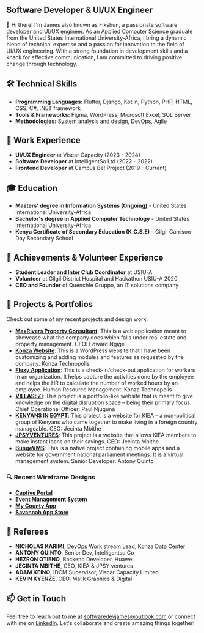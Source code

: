 ## Software Developer & UI/UX Engineer

👋 Hi there! I'm James also known as Fikshun, a passionate software developer and UI/UX engineer. As an Applied Computer Science graduate from the United States International University-Africa, I bring a dynamic blend of technical expertise and a passion for innovation to the field of UI/UX engineering. With a strong foundation in development skills and a knack for effective communication, I am committed to driving positive change through technology.

## 🛠️ Technical Skills
- **Programming Languages:** Flutter, Django, Kotlin, Python, PHP, HTML, CSS, C#, .NET framework
- **Tools & Frameworks:** Figma, WordPress, Microsoft Excel, SQL Server
- **Methodologies:** System analysis and design, DevOps, Agile

## 💼 Work Experience
- **UI/UX Engineer** at Viscar Capacity (2023 - 2024)
- **Software Developer** at IntelligentSo Ltd (2022 - 2022)
- **Frontend Developer** at Campus Be! Project (2019 - Current)

## 🎓 Education
- **Masters' degree in Information Systems (Ongoing)** - United States International University-Africa
- **Bachelor's degree in Applied Computer Technology** - United States International University-Africa
- **Kenya Certificate of Secondary Education (K.C.S.E)** - Gilgil Garrison Day Secondary School

## 🌟 Achievements & Volunteer Experience
- **Student Leader and Inter Club Coordinator** at USIU-A
- **Volunteer** at Gilgil District Hospital and Hackathon USIU-A 2020
- **CEO and Founder** of Quench!e Gruppo, an IT solutions company

## 🔗 Projects & Portfolios
Check out some of my recent projects and design work:
- **[MaxRivers Property Consultant](https://maxriversproperties.com/)**: This is a web application meant to showcase what the company does which falls under real estate and property management. CEO: Edward Ngige
- **[Konza Website](https://konza.go.ke/)**: This is a WordPress website that I have been customizing and adding modules and features as requested by the company. Konza Technopolis
- **[Flexy Application](https://flexy.konza.go.ke/)**: This is a check-in/check-out application for workers in an organization. It helps capture the activities done by the employee and helps the HR to calculate the number of worked hours by an employee. Human Resource Management: Konza Technopolis
- **[VILLASEZI](https://www.villasezi.com/)**: This project is a portfolio-like website that is meant to give knowledge on the digital disruption space – being their primary focus. Chief Operational Officer: Paul Njuguna
- **[KENYANS IN EGYPT](https://kenyansinegypt.com/)**: This project is a website for KIEA – a non-political group of Kenyans who came together to make living in a foreign country manageable. CEO: Jecinta Mbithe
- **[JPSYVENTURES](https://jypsventures.com/)**: This project is a website that allows KIEA members to make instant loans on their savings. CEO: Jecinta Mbithe
- **[BungeVMS](https://bungevirtual.com/)**: This is a native project containing mobile apps and a website for government national parliament meetings. It is a virtual management system. Senior Developer: Antony Quinto

### 🔍 Recent Wireframe Designs
- **[Captive Portal](https://www.figma.com/file/NCZV17vBTgMiucqZ1bcH1l/Konza-Technopolis-Guest-Captive-Portal?type=design&node-id=0-1&mode=design&t=lO2P7pzaDslMbDmP-0)**
- **[Event Management System](https://www.figma.com/file/HyckBU9IPI0lj7R4egvWdR/Konza-Events-Management-System?type=design&node-id=0-1&mode=design&t=CxjBow6rfNXobbha-0)**
- **[My County App](https://www.figma.com/file/hZcISlLyR0s8pMgrJq7GiZ/Trans-Nzoia-My-County-App?type=design&mode=design&t=CxjBow6rfNXobbha-0)**
- **[Savannah App Store](https://www.figma.com/file/ngY75Q0vJhIz7sOyGQzA1I/Savannah-App-Store?type=design&mode=design&t=CxjBow6rfNXobbha-0)**

## 🤝 Referees
- **NICHOLAS KARIMI**, DevOps Work stream Lead, Konza Data Center
- **ANTONY QUINTO**, Senior Dev, Intelligentso Co
- **HEZRON OTIENO**, Backend Developer, Huawei
- **JECINTA MBITHE**, CEO, KIEA & JPSY ventures
- **ADAM KEINO**, IDCM Supervisor, Viscar Capacity Limited
- **KEVIN KYENZE**, CEO, Malik Graphics & Digital

## 📫 Get in Touch
Feel free to reach out to me at [softwaredevjames@outlook.com](mailto:softwaredevjames@outlook.com) or connect with me on [LinkedIn](https://www.linkedin.com). Let's collaborate and create amazing things together!

